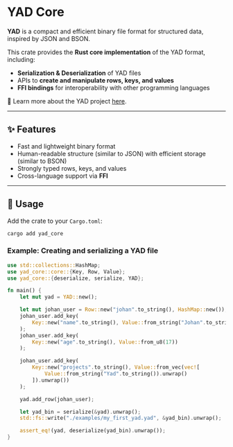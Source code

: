 # YAD Core

**YAD** is a compact and efficient binary file format for structured data, inspired by JSON and BSON.

This crate provides the **Rust core implementation** of the YAD format, including:

- **Serialization & Deserialization** of YAD files
- APIs to **create and manipulate rows, keys, and values**
- **FFI bindings** for interoperability with other programming languages

📖 Learn more about the YAD project [here](https://github.com/KingsBeCattz/yad).

---

## ✨ Features

- Fast and lightweight binary format
- Human-readable structure (similar to JSON) with efficient storage (similar to BSON)
- Strongly typed rows, keys, and values
- Cross-language support via **FFI**

---

## 🚀 Usage

Add the crate to your `Cargo.toml`:

```
cargo add yad_core
```

### Example: Creating and serializing a YAD file
```rust
use std::collections::HashMap;
use yad_core::core::{Key, Row, Value};
use yad_core::{deserialize, serialize, YAD};

fn main() {
    let mut yad = YAD::new();

    let mut johan_user = Row::new("johan".to_string(), HashMap::new());
    johan_user.add_key(
        Key::new("name".to_string(), Value::from_string("Johan".to_string()).unwrap())
    );
    johan_user.add_key(
        Key::new("age".to_string(), Value::from_u8(17))
    );

    johan_user.add_key(
        Key::new("projects".to_string(), Value::from_vec(vec![
            Value::from_string("Yad".to_string()).unwrap()
        ]).unwrap())
    );

    yad.add_row(johan_user);

    let yad_bin = serialize(&yad).unwrap();
    std::fs::write("./examples/my_first_yad.yad", &yad_bin).unwrap();

    assert_eq!(yad, deserialize(yad_bin).unwrap());
}
```